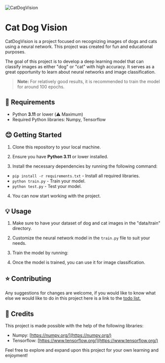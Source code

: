 ![CatDogVision](https://i.imgur.com/tFclZGq.png)

# Cat Dog Vision

CatDogVision is a project focused on recognizing images of dogs and cats using a neural network. This project was created for fun and educational purposes.

The goal of this project is to develop a deep learning model that can classify images as either "dog" or "cat" with high accuracy. It serves as a great opportunity to learn about neural networks and image classification.

> **Note:** For relatively good results, it is recommended to train the model for around 100 epochs.

## 🔨 Requirements

- Python **3.11** or lower (⚠️ Maximum)
- Required Python libraries: Numpy, Tensorflow

## 😊 Getting Started

1. Clone this repository to your local machine.

2. Ensure you have **Python 3.11** or lower installed.

3. Install the necessary dependencies by running the following command:

- `pip install -r requirements.txt` - Install all required libraries.
- `python train.py` - Train your model.
- `python test.py` - Test your model.

4. You can now start working with the project.

## 💡 Usage

1. Make sure to have your dataset of dog and cat images in the "data/train" directory.

2. Customize the neural network model in the `train.py` file to suit your needs.

3. Train the model by running:

4. Once the model is trained, you can use it for image classification.

## ⭐ Contributing

Any suggestions for changes are welcome, if you would like to know what else we would like to do in this project here is a link to the [todo list.](https://github.com/Whtery1087/CatDogVision/blob/main/TODO.md)

## 📜 Credits

This project is made possible with the help of the following libraries:

- Numpy: [https://numpy.org/](https://numpy.org/)
- Tensorflow: [https://www.tensorflow.org/](https://www.tensorflow.org/)

Feel free to explore and expand upon this project for your own learning and enjoyment!
